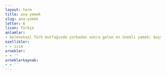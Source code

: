 ```yaml
---
layout: term
title: ana yemek
slug: ana-yemek
letter: A
lisan: Türkçe
anlamlar:
- Geleneksel Türk mutfağında çorbadan sonra gelen en önemli yemek; başyemek
ozellikler:
- - isim
ornekler:
- - ''
orneklerkaynak:
- - ''
---
```

